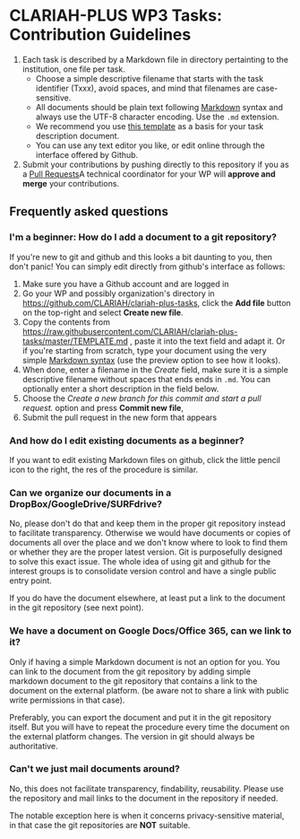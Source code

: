 # CLARIAH-PLUS WP3 Tasks: Contribution Guidelines

1. Each task is described by a Markdown file in directory pertainting to the institution, one file per task.
    - Choose a simple descriptive filename that starts with the task identifier (Txxx), avoid spaces, and mind that filenames are case-sensitive.
    - All documents should be plain text following [Markdown](https://guides.github.com/features/mastering-markdown/) syntax and always use the UTF-8 character encoding. Use the ``.md`` extension.
    - We recommend you use [this template](TEMPLATE.md) as a basis for your task description document.
    - You can use any text editor you like, or edit online through the interface offered by Github.
3. Submit your contributions by pushing directly to this repository if you  as a [Pull Requests](https://docs.github.com/en/desktop/contributing-and-collaborating-using-github-desktop/creating-an-issue-or-pull-request)A technical coordinator for your WP will **approve and merge** your contributions.


## Frequently asked questions

### I'm a beginner: How do I add a document to a git repository?

If you're new to git and github and this looks a bit daunting to you, then don't panic! You can simply edit directly from github's interface as follows:

1. Make sure you have a Github account and are logged in
2. Go your WP and possibly organization's directory in https://github.com/CLARIAH/clariah-plus-tasks, click the **Add file** button on the top-right and select **Create new file**.
3. Copy the contents from https://raw.githubusercontent.com/CLARIAH/clariah-plus-tasks/master/TEMPLATE.md , paste it into the text field and adapt it. Or if you're starting from scratch, type your document using the very simple [Markdown syntax](https://guides.github.com/features/mastering-markdown/) (use the preview option to see how it looks).
4. When done, enter a filename in the *Create* field, make sure it is a simple descriptive filename without spaces that ends ends in ``.md``. You can optionally enter a short description in the field below.
5. Choose the *Create a new branch for this commit and start a pull request.* option and press **Commit new file**,
6. Submit the pull request in the new form that appears

### And how do I edit existing documents as a beginner?

If you want to edit existing Markdown files on github, click the little pencil icon to the right, the res of the procedure is similar.

### Can we organize our documents in a DropBox/GoogleDrive/SURFdrive?

No, please don't do that and keep them in the proper git repository instead to facilitate transparency. Otherwise we
would have documents or copies of documents all over the place and we don't know where to look to find them or whether
they are the proper latest version. Git is purposefully designed to solve this exact issue. The whole idea of using git
and github for the interest groups is to consolidate version control and have a single public entry point.

If you do have the document elsewhere, at least put a link to the document in the git repository (see next point).

### We have a document on Google Docs/Office 365, can we link to it?

Only if having a simple Markdown document is not an option for you. You can link to the document from the git repository
by adding simple markdown document to the git repository that contains a link to the document on the external platform.
(be aware not to share a link with public write permissions in that case).

Preferably, you can export the document and put it in the git repository itself. But you will have to repeat the
procedure every time the document on the external platform changes. The version in git should always be authoritative.

### Can't we just mail documents around?

No, this does not facilitate transparency, findability, reusability. Please use the repository and mail links to the
document in the repository if needed.

The notable exception here is when it concerns privacy-sensitive material, in that case the git repositories are **NOT**
suitable.
